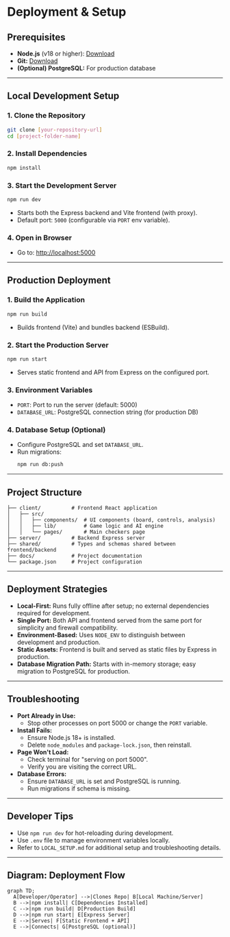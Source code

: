 # Deployment & Setup

## Prerequisites
- **Node.js** (v18 or higher): [Download](https://nodejs.org/)
- **Git:** [Download](https://git-scm.com/)
- **(Optional) PostgreSQL:** For production database

---

## Local Development Setup

### 1. Clone the Repository
```bash
git clone [your-repository-url]
cd [project-folder-name]
```

### 2. Install Dependencies
```bash
npm install
```

### 3. Start the Development Server
```bash
npm run dev
```
- Starts both the Express backend and Vite frontend (with proxy).
- Default port: `5000` (configurable via `PORT` env variable).

### 4. Open in Browser
- Go to: [http://localhost:5000](http://localhost:5000)

---

## Production Deployment

### 1. Build the Application
```bash
npm run build
```
- Builds frontend (Vite) and bundles backend (ESBuild).

### 2. Start the Production Server
```bash
npm run start
```
- Serves static frontend and API from Express on the configured port.

### 3. Environment Variables
- `PORT`: Port to run the server (default: 5000)
- `DATABASE_URL`: PostgreSQL connection string (for production DB)

### 4. Database Setup (Optional)
- Configure PostgreSQL and set `DATABASE_URL`.
- Run migrations:
  ```bash
  npm run db:push
  ```

---

## Project Structure
```
├── client/          # Frontend React application
│   ├── src/
│   │   ├── components/  # UI components (board, controls, analysis)
│   │   ├── lib/         # Game logic and AI engine
│   │   └── pages/       # Main checkers page
├── server/          # Backend Express server
├── shared/          # Types and schemas shared between frontend/backend
├── docs/            # Project documentation
└── package.json     # Project configuration
```

---

## Deployment Strategies
- **Local-First:** Runs fully offline after setup; no external dependencies required for development.
- **Single Port:** Both API and frontend served from the same port for simplicity and firewall compatibility.
- **Environment-Based:** Uses `NODE_ENV` to distinguish between development and production.
- **Static Assets:** Frontend is built and served as static files by Express in production.
- **Database Migration Path:** Starts with in-memory storage; easy migration to PostgreSQL for production.

---

## Troubleshooting
- **Port Already in Use:**
  - Stop other processes on port 5000 or change the `PORT` variable.
- **Install Fails:**
  - Ensure Node.js 18+ is installed.
  - Delete `node_modules` and `package-lock.json`, then reinstall.
- **Page Won't Load:**
  - Check terminal for "serving on port 5000".
  - Verify you are visiting the correct URL.
- **Database Errors:**
  - Ensure `DATABASE_URL` is set and PostgreSQL is running.
  - Run migrations if schema is missing.

---

## Developer Tips
- Use `npm run dev` for hot-reloading during development.
- Use `.env` file to manage environment variables locally.
- Refer to `LOCAL_SETUP.md` for additional setup and troubleshooting details.

---

## Diagram: Deployment Flow
```mermaid
graph TD;
  A[Developer/Operator] -->|Clones Repo| B[Local Machine/Server]
  B -->|npm install| C[Dependencies Installed]
  C -->|npm run build| D[Production Build]
  D -->|npm run start| E[Express Server]
  E -->|Serves| F[Static Frontend + API]
  E -->|Connects| G[PostgreSQL (optional)]
``` 